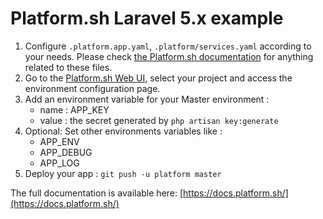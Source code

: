 # Platform.sh Laravel 5.x example

1. Configure `.platform.app.yaml`, `.platform/services.yaml` according to your needs. Please check [the Platform.sh documentation](https://docs.platform.sh/user_guide/reference/configuration-files.html) for anything related to these files.
2. Go to the [Platform.sh Web UI](https://accounts.platform.sh), select your project and access the environment configuration page.
3. Add an environment variable for your Master environment :
    - name : APP_KEY
    - value : the secret generated by `php artisan key:generate`
4. Optional: Set other environments variables like :
    - APP_ENV
    - APP_DEBUG
    - APP_LOG
5. Deploy your app : `git push -u platform master`

The full documentation is available here: [https://docs.platform.sh/](https://docs.platform.sh/)
